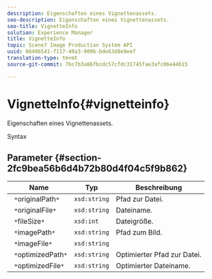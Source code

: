 ```yaml
---
description: Eigenschaften eines Vignettenassets.
seo-description: Eigenschaften eines Vignettenassets.
seo-title: VignetteInfo
solution: Experience Manager
title: VignetteInfo
topic: Scene7 Image Production System API
uuid: 86406541-f117-49a3-909b-bde63d8e9eef
translation-type: tm+mt
source-git-commit: 7bc7b3a86fbcdc57cfdc31745fae3afc06e44b15

---
```



# VignetteInfo{#vignetteinfo}

Eigenschaften eines Vignettenassets.

Syntax

## Parameter {#section-2fc9bea56b6d4b72b80d4f04c5f9b862}

| Name | Typ | Beschreibung |
|---|---|---|
| ` *`originalPath`*` | `xsd:string` | Pfad zur Datei. |
| ` *`originalFile`*` | `xsd:string` | Dateiname. |
| ` *`fileSize`*` | `xsd:int` | Dateigröße. |
| ` *`imagePath`*` | `xsd:string` | Pfad zum Bild. |
| ` *`imageFile`*` | `xsd:string` |  |
| ` *`optimizedPath`*` | `xsd:string` | Optimierter Pfad zur Datei. |
| ` *`optimizedFile`*` | `xsd:string` | Optimierter Dateiname. |

